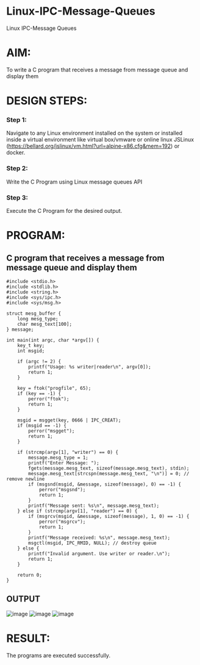 # Linux-IPC-Message-Queues
Linux IPC-Message Queues

# AIM:
To write a C program that receives a message from message queue and display them

# DESIGN STEPS:

### Step 1:

Navigate to any Linux environment installed on the system or installed inside a virtual environment like virtual box/vmware or online linux JSLinux (https://bellard.org/jslinux/vm.html?url=alpine-x86.cfg&mem=192) or docker.

### Step 2:

Write the C Program using Linux message queues API 

### Step 3:

Execute the C Program for the desired output. 

# PROGRAM:

## C program that receives a message from message queue and display them
    #include <stdio.h>
    #include <stdlib.h>
    #include <string.h>
    #include <sys/ipc.h>
    #include <sys/msg.h>

    struct mesg_buffer {
        long mesg_type;
        char mesg_text[100];
    } message;

    int main(int argc, char *argv[]) {
        key_t key;
        int msgid;

        if (argc != 2) {
            printf("Usage: %s writer|reader\n", argv[0]);
            return 1;
        }

        key = ftok("progfile", 65);
        if (key == -1) {
            perror("ftok");
            return 1;
        }

        msgid = msgget(key, 0666 | IPC_CREAT);
        if (msgid == -1) {
            perror("msgget");
            return 1;
        }

        if (strcmp(argv[1], "writer") == 0) {
            message.mesg_type = 1;
            printf("Enter Message: ");
            fgets(message.mesg_text, sizeof(message.mesg_text), stdin);
            message.mesg_text[strcspn(message.mesg_text, "\n")] = 0; // remove newline
            if (msgsnd(msgid, &message, sizeof(message), 0) == -1) {
                perror("msgsnd");
                return 1;
            }
            printf("Message sent: %s\n", message.mesg_text);
        } else if (strcmp(argv[1], "reader") == 0) {
            if (msgrcv(msgid, &message, sizeof(message), 1, 0) == -1) {
                perror("msgrcv");
                return 1;
            }
            printf("Message received: %s\n", message.mesg_text);
            msgctl(msgid, IPC_RMID, NULL); // destroy queue
        } else {
            printf("Invalid argument. Use writer or reader.\n");
            return 1;
        }

        return 0;
    }
    




## OUTPUT
![image](https://github.com/user-attachments/assets/d2cecb88-6ad7-4668-82a9-94ccadcea464)
![image](https://github.com/user-attachments/assets/242aee8a-e8ba-405c-a83c-6dce1cdcb2a2)
![image](https://github.com/user-attachments/assets/15965630-9899-4327-890d-a4d74a0cb087)




# RESULT:
The programs are executed successfully.
